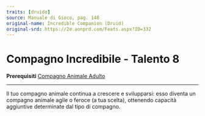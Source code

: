 ```yaml
---
traits: [druido]
source: Manuale di Gioco, pag. 148
original-name: Incredible Companion (Druid)
original-srd: https://2e.aonprd.com/Feats.aspx?ID=332
---
```


# Compagno Incredibile - Talento 8

**Prerequisiti**
[Compagno Animale Adulto](/classi/druido/talenti/compagno-animale-adulto)

---

Il tuo compagno animale continua a crescere e svilupparsi: esso diventa un
compagno animale agile o feroce (a tua scelta), ottenendo capacità aggiuntive
determinate dal tipo di compagno.
